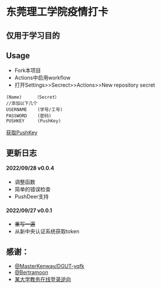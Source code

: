 # 东莞理工学院疫情打卡
## 仅用于学习目的

## Usage
- Fork本项目  
- Actions中启用workflow  
- 打开Settings>>Secrect>>Actions>>New repository secret
```
(Name)     （Secret）
//添加以下几个
USERNAME    (学号/工号)
PASSWORD    (密码)
PUSHKEY     (PushKey)
```
[获取PushKey](http://www.pushdeer.com/official.html)

## 更新日志  
#### 2022/09/28 v0.0.4
- 调整函数
- 简单的错误检查
- PushDeer支持
#### 2022/09/27 v0.0.1
- ~~重写一遍~~
- 从新中央认证系统获取token

## 感谢：
- [@MasterKenway/DGUT-yqfk](https://github.com/MasterKenway/DGUT-yqfk)
- [@Bertramoon](https://github.com/Bertramoon)
- [某大学教务在线登录逆向](https://blog.csdn.net/ssfsj/article/details/124199088)